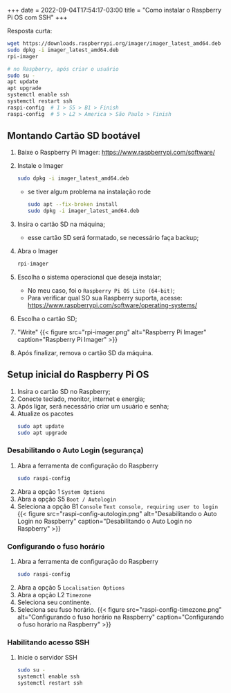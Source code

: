 +++ 
date = 2022-09-04T17:54:17-03:00
title = "Como instalar o Raspberry Pi OS com SSH"
+++

Resposta curta:

```bash
wget https://downloads.raspberrypi.org/imager/imager_latest_amd64.deb
sudo dpkg -i imager_latest_amd64.deb
rpi-imager
```

```bash
# no Raspberry, após criar o usuário
sudo su -
apt update
apt upgrade
systemctl enable ssh
systemctl restart ssh
raspi-config  # 1 > S5 > B1 > Finish
raspi-config  # 5 > L2 > America > São Paulo > Finish
```


## Montando Cartão SD bootável

1. Baixe o Raspberry Pi Imager: https://www.raspberrypi.com/software/
1. Instale o Imager
    ```bash
    sudo dpkg -i imager_latest_amd64.deb
    ```

    - se tiver algum problema na instalação rode
        ```bash
        sudo apt --fix-broken install 
        sudo dpkg -i imager_latest_amd64.deb
        ```
1. Insira o cartão SD na máquina;
    - esse cartão SD será formatado, se necessário faça backup;
1. Abra o Imager
    ```bash
    rpi-imager
    ```
1. Escolha o sistema operacional que deseja instalar;
    - No meu caso, foi o `Raspberry Pi OS Lite (64-bit)`;
    - Para verificar qual SO sua Raspberry suporta, acesse: https://www.raspberrypi.com/software/operating-systems/
1. Escolha o cartão SD;
1. "Write"
    {{< figure src="rpi-imager.png" alt="Raspberry Pi Imager" caption="Raspberry Pi Imager" >}}
1. Após finalizar, remova o cartão SD da máquina.


## Setup inicial do Raspberry Pi OS
1. Insira o cartão SD no Raspberry;
1. Conecte teclado, monitor, internet e energia;
1. Após ligar, será necessário criar um usuário e senha;
1. Atualize os pacotes
    ```bash
    sudo apt update
    sudo apt upgrade
    ```

### Desabilitando o Auto Login (segurança)
1. Abra a ferramenta de configuração do Raspberry
    ```bash
    sudo raspi-config
    ```
1. Abra a opção 1 `System Options`
1. Abra a opção S5 `Boot / Autologin`
1. Seleciona a opção B1 `Console` `Text console, requiring user to login`
    {{< figure src="raspi-config-autologin.png" alt="Desabilitando o Auto Login no Raspberry" caption="Desabilitando o Auto Login no Raspberry" >}}

### Configurando o fuso horário
1. Abra a ferramenta de configuração do Raspberry
    ```bash
    sudo raspi-config
    ```
1. Abra a opção 5 `Localisation Options`
1. Abra a opção L2 `Timezone`
1. Seleciona seu continente.
1. Seleciona seu fuso horário.
    {{< figure src="raspi-config-timezone.png" alt="Configurando o fuso horário na Raspberry" caption="Configurando o fuso horário na Raspberry" >}}

### Habilitando acesso SSH
1. Inicie o servidor SSH
    ```bash
    sudo su -
    systemctl enable ssh
    systemctl restart ssh
    ```
